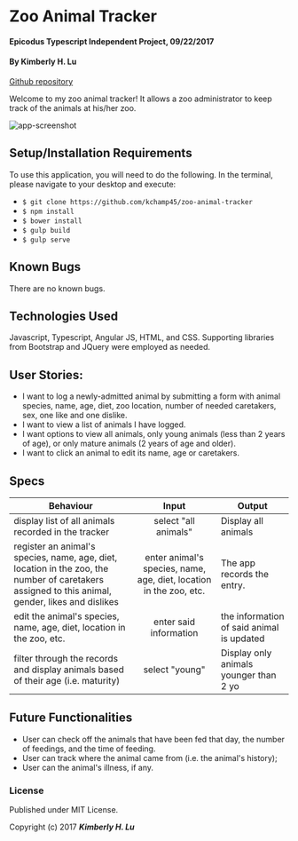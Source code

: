 # Zoo Animal Tracker

#### Epicodus Typescript Independent Project, 09/22/2017

#### By **Kimberly H. Lu**

[Github repository](https://github.com/kchamp45/zoo-animal-tracker)

Welcome to my zoo animal tracker!  It allows a zoo administrator to keep track of the animals at his/her zoo.  

![app-screenshot](https://github.com/.png)

## Setup/Installation Requirements

To use this application, you will need to do the following.  In the terminal, please navigate to your desktop and execute:
  * `$ git clone https://github.com/kchamp45/zoo-animal-tracker`
  * `$ npm install`
  * `$ bower install`
  * `$ gulp build`
  * `$ gulp serve`

## Known Bugs

There are no known bugs.

## Technologies Used

Javascript, Typescript, Angular JS, HTML, and CSS.  Supporting libraries from Bootstrap and JQuery were employed as needed.

## User Stories:

* I want to log a newly-admitted animal by submitting a form with animal species, name, age, diet, zoo location, number of needed caretakers, sex, one like and one dislike.
* I want to view a list of animals I have logged.
* I want options to view all animals, only young animals (less than 2 years of age), or only mature animals (2 years of age and older).
* I want to click an animal to edit its name, age or caretakers.

## Specs

| Behaviour  | Input | Output |
| ------------- |:-------------:| -----|
| display list of all animals recorded in the tracker   | select "all animals" | Display all animals |
| register an animal's species, name, age, diet, location in the zoo, the number of caretakers assigned to this animal, gender, likes and dislikes | enter animal's species, name, age, diet, location in the zoo, etc.| The app records the entry. |
| edit the animal's species, name, age, diet, location in the zoo, etc. | enter said information | the information of said animal is updated |
| filter through the records and display animals based of their age (i.e. maturity)| select "young" | Display only animals younger than 2 yo|

## Future Functionalities

* User can check off the animals that have been fed that day, the number of feedings, and the time of feeding.
* User can track where the animal came from (i.e. the animal's history);
* User can the animal's illness, if any.

### License

Published under MIT License.

Copyright (c) 2017 **_Kimberly H. Lu_**
